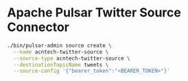 # Apache Pulsar Twitter Source Connector

```bash
./bin/pulsar-admin source create \
  --name acntech-twitter-source \
  --source-type acntech-twitter-source \
  --destinationTopicName tweets \
  --source-config '{"bearer_token":"<BEARER_TOKEN>"}'
```

